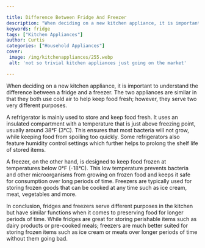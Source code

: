 ```yaml
---

title: Difference Between Fridge And Freezer
description: "When deciding on a new kitchen appliance, it is important to understand the difference between a fridge and a freezer. The two app...learn about it in this post"
keywords: fridge
tags: ["Kitchen Appliances"]
author: Curtis
categories: ["Household Appliances"]
cover: 
 image: /img/kitchenappliances/255.webp
 alt: 'not so trivial kitchen appliances just going on the market'

---
```


When deciding on a new kitchen appliance, it is important to understand the difference between a fridge and a freezer. The two appliances are similar in that they both use cold air to help keep food fresh; however, they serve two very different purposes. 

A refrigerator is mainly used to store and keep food fresh. It uses an insulated compartment with a temperature that is just above freezing point, usually around 38°F (3°C). This ensures that most bacteria will not grow, while keeping food from spoiling too quickly. Some refrigerators also feature humidity control settings which further helps to prolong the shelf life of stored items. 

A freezer, on the other hand, is designed to keep food frozen at temperatures below 0°F (-18°C). This low temperature prevents bacteria and other microorganisms from growing on frozen food and keeps it safe for consumption over long periods of time. Freezers are typically used for storing frozen goods that can be cooked at any time such as ice cream, meat, vegetables and more. 

In conclusion, fridges and freezers serve different purposes in the kitchen but have similar functions when it comes to preserving food for longer periods of time. While fridges are great for storing perishable items such as dairy products or pre-cooked meals; freezers are much better suited for storing frozen items such as ice cream or meats over longer periods of time without them going bad.
